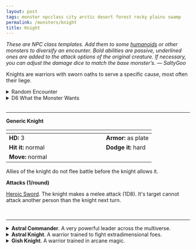 ```yaml
---
layout: post
tags: monster npcclass city arctic desert forest rocky plains swamp
permalink: /monsters/knight
title: Knight
---
```


<span class="alchemy"> *These are NPC class templates. Add them to some [humanoids](https://saltygoo.github.io/list/monsters-humanoid) or other monsters to diversify an encounter. Bold abilities are passive, underlined ones are added to the attack options of the original creature. If necessary, you can adjust the damage dice to match the base monster’s. — SaltyGoo* </span>

Knights are warriors with sworn oaths to serve a specific cause, most often their liege.
<br>

<details markdown="1">
<summary>Random Encounter</summary>
1. **Monster:** 1D4 knights & 1D10 [soldiers](/monsters/soldier).
1. **Lair:** Tidy command room / tent with coats of arms and a battle map. <br>    &nbsp; OR <br>    **Omen:** Distinct sound of armor-wearing steps.
1. **Spoor:** Banner planted in the ground with a recognizable coat of arm.
1. **Tracks:** Footsteps of armored boots.
1. **Trace:** An old tattered banner.
1. **Trace:** A piece of a full plate armor.
</details>

<details markdown="1">
<summary>D6 What the Monster Wants</summary>
**What the Monster Wants**

1. Defeat a powerful monster.
2. Woo a noble.
3. Participate in a tournament.
4. Protect a sacred site.
5. Train for battle.
6. Search for a powerful weapon.  
</details>

<br>

---

**Generic Knight**

|  <span style="display: inline-block; width:250px"></span>  |  |
| -------- | --------|
| **HD:** 3 | **Armor:** as plate  |
| **Hit it:** normal    | **Dodge it:** hard  |
| **Move:** normal     |   | 

Allies of the knight do not flee battle before the knight allows it.

**Attacks (1/round)**

<ins>Heroic Sword</ins>. The knight makes a melee attack (1D8). It's target cannot attack another person than the knight next turn.
</details>

<br>

---

<details markdown="1">
<summary><b>Astral Commander</b>. A very powerful leader across the multiverse.</summary>
Has double maximum HP, full plate armor (3), and can attack twice on its turn, thrice if below half HP.

<ins>Chain Teleport.</ins> The knight teleports to a nearby creature’ of it and makes a melee attack (1D6). It repeats the process on new targets until it fails an attack or has no new target.

<ins>Compelling Order.</ins> The knight makes one ally make a melee attack with advantage.

<ins>Force Choke.</ins> he knight lifts one nearby creature in the air if it fails a save, inflicting crushing damage (1D6) and preventing the target from breathing. The target is stunned for a turn.

<ins>Spellcasting (4).</ins> _Plane Shift Army, Suggestion_.
</details>

<details markdown="1">
<summary><b>Astral Knight</b>. A warrior trained to fight extradimensional foes.</summary>
Has maximum HP and chain armor (2).

<ins>Chain Teleport.</ins> The knight teleports to a nearby creature’ of it and makes a melee attack (1D2). It repeats the process on new targets until it fails an attack or has no new target.

<ins>Spellcasting (1).</ins> _Plane Shift Platoon_.
</details>


<details markdown="1">
<summary><b>Gish Knight</b>. A warrior trained in arcane magic.</summary>
Has maximum HP and chain armor (2).

<ins>Spell-Blade.</ins> The knight makes a melee attack (1D8) and casts a spell.

<ins>Spellcasting (3).</ins> _Dimension Door, Magic Missile, Fire Ball, Shield, Invisibility._.
</details>
